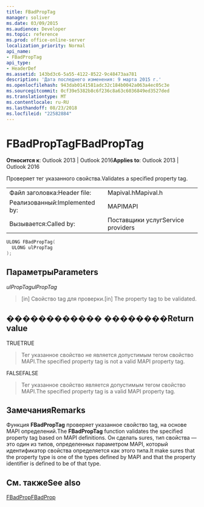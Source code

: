 ```yaml
---
title: FBadPropTag
manager: soliver
ms.date: 03/09/2015
ms.audience: Developer
ms.topic: reference
ms.prod: office-online-server
localization_priority: Normal
api_name:
- FBadPropTag
api_type:
- HeaderDef
ms.assetid: 143bd3c6-5a55-4122-8522-9c48473aa781
description: 'Дата последнего изменения: 9 марта 2015 г.'
ms.openlocfilehash: 943dab0141581adc32c184b0042a063a4ec05c3e
ms.sourcegitcommit: 0cf39e5382b8c6f236c8a63c6036849ed3527ded
ms.translationtype: MT
ms.contentlocale: ru-RU
ms.lasthandoff: 08/23/2018
ms.locfileid: "22582884"
---
```

# <a name="fbadproptag"></a><span data-ttu-id="62a94-103">FBadPropTag</span><span class="sxs-lookup"><span data-stu-id="62a94-103">FBadPropTag</span></span>

  
  
<span data-ttu-id="62a94-104">**Относится к**: Outlook 2013 | Outlook 2016</span><span class="sxs-lookup"><span data-stu-id="62a94-104">**Applies to**: Outlook 2013 | Outlook 2016</span></span> 
  
<span data-ttu-id="62a94-105">Проверяет тег указанного свойства.</span><span class="sxs-lookup"><span data-stu-id="62a94-105">Validates a specified property tag.</span></span> 
  
|||
|:-----|:-----|
|<span data-ttu-id="62a94-106">Файл заголовка:</span><span class="sxs-lookup"><span data-stu-id="62a94-106">Header file:</span></span>  <br/> |<span data-ttu-id="62a94-107">Mapival.h</span><span class="sxs-lookup"><span data-stu-id="62a94-107">Mapival.h</span></span>  <br/> |
|<span data-ttu-id="62a94-108">Реализованный:</span><span class="sxs-lookup"><span data-stu-id="62a94-108">Implemented by:</span></span>  <br/> |<span data-ttu-id="62a94-109">MAPI</span><span class="sxs-lookup"><span data-stu-id="62a94-109">MAPI</span></span>  <br/> |
|<span data-ttu-id="62a94-110">Вызывается:</span><span class="sxs-lookup"><span data-stu-id="62a94-110">Called by:</span></span>  <br/> |<span data-ttu-id="62a94-111">Поставщики услуг</span><span class="sxs-lookup"><span data-stu-id="62a94-111">Service providers</span></span>  <br/> |
   
```cpp
ULONG FBadPropTag(
  ULONG ulPropTag
);
```

## <a name="parameters"></a><span data-ttu-id="62a94-112">Параметры</span><span class="sxs-lookup"><span data-stu-id="62a94-112">Parameters</span></span>

 <span data-ttu-id="62a94-113">_ulPropTag_</span><span class="sxs-lookup"><span data-stu-id="62a94-113">_ulPropTag_</span></span>
  
> <span data-ttu-id="62a94-114">[in] Свойство tag для проверки.</span><span class="sxs-lookup"><span data-stu-id="62a94-114">[in] The property tag to be validated.</span></span>
    
## <a name="return-value"></a><span data-ttu-id="62a94-115">������������ ��������</span><span class="sxs-lookup"><span data-stu-id="62a94-115">Return value</span></span>

<span data-ttu-id="62a94-116">TRUE</span><span class="sxs-lookup"><span data-stu-id="62a94-116">TRUE</span></span> 
  
> <span data-ttu-id="62a94-117">Тег указанное свойство не является допустимым тегом свойство MAPI.</span><span class="sxs-lookup"><span data-stu-id="62a94-117">The specified property tag is not a valid MAPI property tag.</span></span> 
    
<span data-ttu-id="62a94-118">FALSE</span><span class="sxs-lookup"><span data-stu-id="62a94-118">FALSE</span></span> 
  
> <span data-ttu-id="62a94-119">Тег указанное свойство является допустимым тегом свойство MAPI.</span><span class="sxs-lookup"><span data-stu-id="62a94-119">The specified property tag is a valid MAPI property tag.</span></span>
    
## <a name="remarks"></a><span data-ttu-id="62a94-120">Замечания</span><span class="sxs-lookup"><span data-stu-id="62a94-120">Remarks</span></span>

<span data-ttu-id="62a94-121">Функция **FBadPropTag** проверяет указанное свойство tag, на основе MAPI определений.</span><span class="sxs-lookup"><span data-stu-id="62a94-121">The **FBadPropTag** function validates the specified property tag based on MAPI definitions.</span></span> <span data-ttu-id="62a94-122">Он сделать sures, тип свойства — это один из типов, определенных параметром MAPI, который идентификатор свойства определяется как этого типа.</span><span class="sxs-lookup"><span data-stu-id="62a94-122">It make sures that the property type is one of the types defined by MAPI and that the property identifier is defined to be of that type.</span></span> 
  
## <a name="see-also"></a><span data-ttu-id="62a94-123">См. также</span><span class="sxs-lookup"><span data-stu-id="62a94-123">See also</span></span>



[<span data-ttu-id="62a94-124">FBadProp</span><span class="sxs-lookup"><span data-stu-id="62a94-124">FBadProp</span></span>](fbadprop.md)

